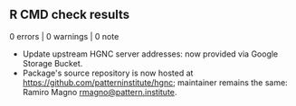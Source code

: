 ## R CMD check results

0 errors | 0 warnings | 0 note

* Update upstream HGNC server addresses: now provided via Google Storage Bucket.
* Package's source repository is now hosted at <https://github.com/patterninstitute/hgnc>; maintainer remains the same: Ramiro Magno <rmagno@pattern.institute>.

